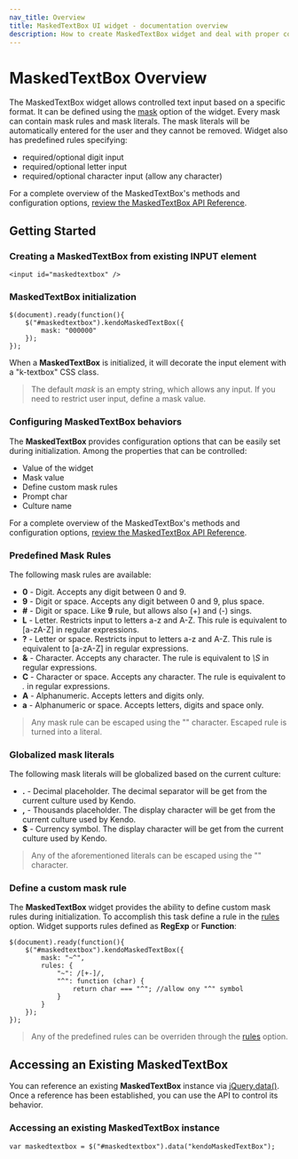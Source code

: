 ```yaml
---
nav_title: Overview
title: MaskedTextBox UI widget - documentation overview
description: How to create MaskedTextBox widget and deal with proper configuration of its behaviors.
---
```


# MaskedTextBox Overview

The MaskedTextBox widget allows controlled text input based on a specific format.
It can be defined using the [mask](/api/web/maskedtextbox#configuration-mask) option of the widget. Every mask can contain mask rules and
mask literals. The mask literals will be automatically entered for the user and they cannot be removed.
Widget also has predefined rules specifying:

- required/optional digit input
- required/optional letter input
- required/optional character input (allow any character)

For a complete overview of the MaskedTextBox's methods and configuration options, [review the MaskedTextBox API Reference](/api/web/maskedtextbox).

## Getting Started

### Creating a MaskedTextBox from existing INPUT element

    <input id="maskedtextbox" />

### MaskedTextBox initialization

    $(document).ready(function(){
        $("#maskedtextbox").kendoMaskedTextBox({
            mask: "000000"
        });
    });

When a **MaskedTextBox** is initialized, it will decorate the input element with a "k-textbox" CSS class.

> The default *mask* is an empty string, which allows any input. If you need to restrict user input, define a mask value.

### Configuring MaskedTextBox behaviors

The **MaskedTextBox** provides configuration options that can be
easily set during initialization. Among the properties that can be
controlled:

*   Value of the widget
*   Mask value
*   Define custom mask rules
*   Prompt char
*   Culture name

For a complete overview of the MaskedTextBox's methods and configuration options, [review the MaskedTextBox API Reference](/api/web/maskedtextbox).

### Predefined Mask Rules

The following mask rules are available:

- **0** - Digit. Accepts any digit between 0 and 9.
- **9** - Digit or space. Accepts any digit between 0 and 9, plus space.
- **#** - Digit or space. Like **9** rule, but allows also (+) and (-) sings.
- **L** - Letter. Restricts input to letters a-z and A-Z. This rule is equivalent to [a-zA-Z] in regular expressions.
- **?** - Letter or space. Restricts input to letters a-z and A-Z. This rule is equivalent to [a-zA-Z] in regular expressions.
- **&** - Character. Accepts any character. The rule is equivalent to *\S* in regular expressions.
- **C** - Character or space. Accepts any character. The rule is equivalent to *.* in regular expressions.
- **A** - Alphanumeric. Accepts letters and digits only.
- **a** - Alphanumeric or space. Accepts letters, digits and space only.

> Any mask rule can be escaped using the "\" character. Escaped rule is turned into a literal.

### Globalized mask literals

The following mask literals will be globalized based on the current culture:

- **.** - Decimal placeholder. The decimal separator will be get from the current culture used by Kendo.
- **,** - Thousands placeholder. The display character will be get from the current culture used by Kendo.
- **$** - Currency symbol. The display character will be get from the current culture used by Kendo.

> Any of the aforementioned literals can be escaped using the "\" character.

### Define a custom mask rule

The **MaskedTextBox** widget provides the ability to define custom mask rules during initialization.
To accomplish this task define a rule in the [rules](/api/web/maskedtextbox#configuration-rules)
option. Widget supports rules defined as **RegExp** or **Function**:

    $(document).ready(function(){
        $("#maskedtextbox").kendoMaskedTextBox({
            mask: "~^",
            rules: {
                "~": /[+-]/,
                "^": function (char) {
                    return char === "^"; //allow ony "^" symbol
                }
            }
        });
    });

> Any of the predefined rules can be overriden through the [rules](/api/web/maskedtextbox#configuration-rules) option.


## Accessing an Existing MaskedTextBox

You can reference an existing **MaskedTextBox** instance via
[jQuery.data()](http://api.jquery.com/jQuery.data/).
Once a reference has been established, you can use the API to control
its behavior.

### Accessing an existing MaskedTextBox instance

    var maskedtextbox = $("#maskedtextbox").data("kendoMaskedTextBox");
